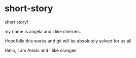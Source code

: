 # short-story
short story!

my name is angela and i like cherries.

Hopefully this works and git will be absolutely solved for us all

Hello, I am Alexis and I like oranges

